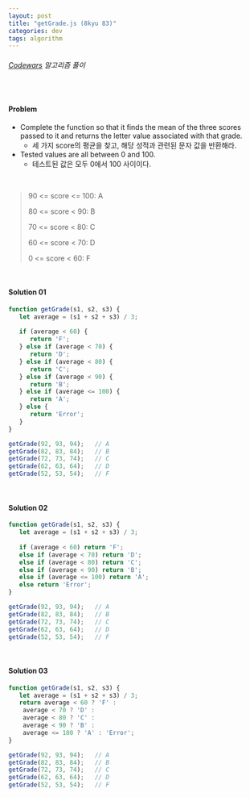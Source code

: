 ```yaml
---
layout: post
title: "getGrade.js (8kyu 83)"
categories: dev
tags: algorithm
---
```


###### [Codewars](https://www.codewars.com) 알고리즘 풀이

<br>

#### Problem

- Complete the function so that it finds the mean of the three scores passed to it and returns the letter value associated with that grade.
  - 세 가지 score의 평균을 찾고, 해당 성적과 관련된 문자 값을 반환해라.
- Tested values are all between 0 and 100.
  - 테스트된 값은 모두 0에서 100 사이이다.

<br>

> 90 <= score <= 100: A
>
> 80 <= score < 90: B
>
> 70 <= score < 80: C
>
> 60 <= score < 70: D
>
> 0 <= score < 60: F

<br>

#### Solution 01

```js
function getGrade(s1, s2, s3) {
   let average = (s1 + s2 + s3) / 3;
   
   if (average < 60) {
      return 'F';
   } else if (average < 70) {
      return 'D';
   } else if (average < 80) {
      return 'C';
   } else if (average < 90) {
      return 'B';
   } else if (average <= 100) {
      return 'A';
   } else {
      return 'Error';
   }
}

getGrade(92, 93, 94);	// A
getGrade(82, 83, 84);	// B
getGrade(72, 73, 74);	// C
getGrade(62, 63, 64);	// D
getGrade(52, 53, 54);	// F
```

<br>

#### Solution 02

```js
function getGrade(s1, s2, s3) {
   let average = (s1 + s2 + s3) / 3;
   
   if (average < 60) return 'F';
   else if (average < 70) return 'D';
   else if (average < 80) return 'C';
   else if (average < 90) return 'B';
   else if (average <= 100) return 'A';
   else return 'Error';
}

getGrade(92, 93, 94);	// A
getGrade(82, 83, 84);	// B
getGrade(72, 73, 74);	// C
getGrade(62, 63, 64);	// D
getGrade(52, 53, 54);	// F
```

<br>

#### Solution 03

```js
function getGrade(s1, s2, s3) {
   let average = (s1 + s2 + s3) / 3;
   return average < 60 ? 'F' :
   	average < 70 ? 'D' :
   	average < 80 ? 'C' :
   	average < 90 ? 'B' :
   	average <= 100 ? 'A' : 'Error';
}

getGrade(92, 93, 94);	// A
getGrade(82, 83, 84);	// B
getGrade(72, 73, 74);	// C
getGrade(62, 63, 64);	// D
getGrade(52, 53, 54);	// F
```

<br>